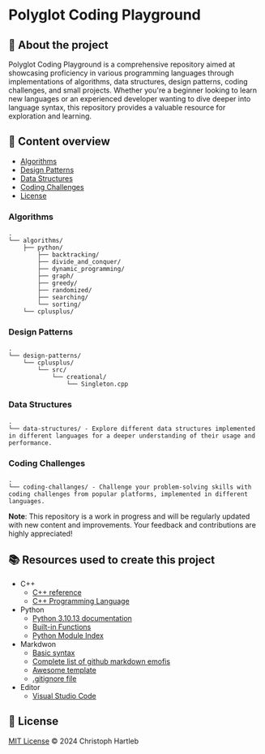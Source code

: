 # Polyglot Coding Playground

## :newspaper: About the project

Polyglot Coding Playground is a comprehensive repository aimed at showcasing proficiency in various programming languages through implementations of algorithms, data structures, design patterns, coding challenges, and small projects. Whether you're a beginner looking to learn new languages or an experienced developer wanting to dive deeper into language syntax, this repository provides a valuable resource for exploration and learning.

## :notebook: Content overview

- [Algorithms](#algorithms)
- [Design Patterns](#design-patterns)
- [Data Structures](#data-structures)
- [Coding Challenges](#coding-challenges)
- [License](#license)

### Algorithms

    .
    └── algorithms/
        ├── python/
            ├── backtracking/
            ├── divide_and_conquer/
            ├── dynamic_programming/
            ├── graph/
            ├── greedy/
            ├── randomized/
            ├── searching/
            └── sorting/
        └── cplusplus/

### Design Patterns

    .
    └── design-patterns/
        └── cplusplus/
            └── src/
                └── creational/
                    └── Singleton.cpp

### Data Structures

    .
    └── data-structures/ - Explore different data structures implemented in different languages for a deeper understanding of their usage and performance.

### Coding Challenges

    .
    └── coding-challanges/ - Challenge your problem-solving skills with coding challenges from popular platforms, implemented in different languages.

**Note**: This repository is a work in progress and will be regularly updated with new content and improvements. Your feedback and contributions are highly appreciated!

## :books: Resources used to create this project

* C++
  * [C++ reference](https://en.cppreference.com/w/)
  * [C++ Programming Language](https://devdocs.io/cpp/)
* Python
  * [Python 3.10.13 documentation](https://docs.python.org/3.10/)
  * [Built-in Functions](https://docs.python.org/3.10/library/functions.html)
  * [Python Module Index](https://docs.python.org/3.10/py-modindex.html)
* Markdwon
  * [Basic syntax](https://www.markdownguide.org/basic-syntax/)
  * [Complete list of github markdown emofis](https://dev.to/nikolab/complete-list-of-github-markdown-emoji-markup-5aia)
  * [Awesome template](http://github.com/Human-Activity-Recognition/blob/main/README.md)
  * [.gitignore file](https://git-scm.com/docs/gitignore)
* Editor
  * [Visual Studio Code](https://code.visualstudio.com/)

## :bookmark: License

[MIT License](https://choosealicense.com/licenses/mit/) :copyright: 2024 Christoph Hartleb
